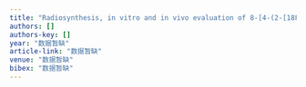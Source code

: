 ```yaml
---
title: "Radiosynthesis, in vitro and in vivo evaluation of 8-[4-(2-[18F] fluoroethoxy) benzyl]-1, 4-dioxa-8-azaspiro [4.5] decane, a spirocyclic sigma 1 receptor ligand for tumor targeting"
authors: []
authors-key: []
year: "数据暂缺"
article-link: "数据暂缺"
venue: "数据暂缺"
bibex: "数据暂缺"
---
```

